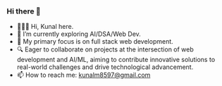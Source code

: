### Hi there 👋

- 🧍🏽‍♂️ Hi, Kunal here.
- 🔭 I’m currently exploring AI/DSA/Web Dev.
- 🌱 My primary focus is on full stack web development.
- 🔍 Eager to collaborate on projects at the intersection of web development and AI/ML, aiming to contribute innovative solutions to real-world challenges and drive technological advancement.
- 📫 How to reach me: kunalm8597@gmail.com



